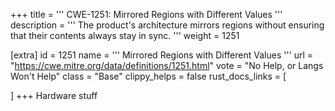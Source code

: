 +++
title = '''
CWE-1251: Mirrored Regions with Different Values
'''
description	= '''
The product's architecture mirrors regions without ensuring that their contents always stay in sync.
'''
weight = 1251

[extra]
id = 1251
name = '''
Mirrored Regions with Different Values
'''
url = "https://cwe.mitre.org/data/definitions/1251.html"
vote = "No Help, or Langs Won't Help"
class = "Base"
clippy_helps = false
rust_docs_links = [
	
]
+++
Hardware stuff